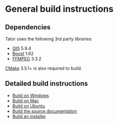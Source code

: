 General build instructions
==========================

Dependencies
------------

Tator uses the following 3rd party libraries:

* [Qt5][Qt5] 5.9.4
* [Boost][Boost] 1.62
* [FFMPEG][FFMPEG] 3.3.2

[CMake][CMake] 3.5.1+ is also required to build.

Detailed build instructions
---------------------------

* [Build on Windows](build_windows.md)
* [Build on Mac](build_mac.md)
* [Build on Ubuntu](build_ubuntu.md)
* [Build the source documentation](build_docs.md)
* [Build an installer](build_installer.md)

[Qt5]: https://www.qt.io/developers/
[Boost]: http://www.boost.org
[FFMPEG]: http://ffmpeg.org/
[CMake]: https://cmake.org/

